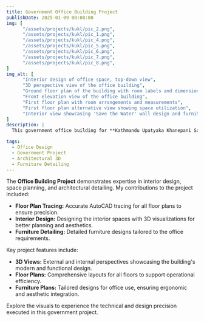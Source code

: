 ```yaml
---
title: Government Office Building Project
publishDate: 2025-01-09 00:00:00
img: [
      "/assets/projects/kukl/pic_2.png",
      "/assets/projects/kukl/pic_1.png",
      "/assets/projects/kukl/pic_4.png",
      "/assets/projects/kukl/pic_5.png",
      "/assets/projects/kukl/pic_6.png",
      "/assets/projects/kukl/pic_7.png",
      "/assets/projects/kukl/pic_8.png",
]
img_alt: [
      "Interior design of office space, top-down view",
      "3D perspective view of the office building",
      "Ground floor plan of the building with room labels and dimensions",
      "Front elevation view of the office building",
      "First floor plan with room arrangements and measurements",
      "First floor plan alternative view showing space utilization",
      "Interior view showcasing 'Save the Water' wall design and furniture"
]
description: |
  This government office building for **Kathmandu Upatyaka Khanepani Sanstha (KUKL)** is located in Panipokhari, Kathmandu, and spans a built-up area of 228.30 sq. m. The three-storied structure is oriented towards the east and serves as one of KUKL's branch offices. The project integrates functionality and modern design to facilitate government operations.

tags:
  - Office Design
  - Government Project
  - Architectural 3D
  - Furniture Detailing
---
```


The **Office Building Project** demonstrates expertise in interior design, space planning, and architectural detailing. My contributions to the project included:

- **Floor Plan Tracing:** Accurate AutoCAD tracing for all floor plans to ensure precision.
- **Interior Design:** Designing the interior spaces with 3D visualizations for better planning and aesthetics.
- **Furniture Detailing:** Detailed furniture designs tailored to the office requirements.

Key project features include:

- **3D Views:** External and internal perspectives showcasing the building's modern and functional design.
- **Floor Plans:** Comprehensive layouts for all floors to support operational efficiency.
- **Furniture Plans:** Tailored designs for office use, ensuring ergonomic and aesthetic integration.

Explore the visuals to experience the technical and design precision executed in this government project.